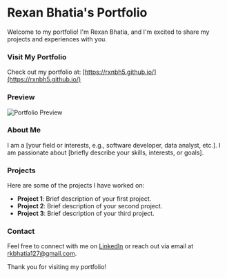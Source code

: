 # Rexan Bhatia's Portfolio

Welcome to my portfolio! I'm Rexan Bhatia, and I'm excited to share my projects and experiences with you.

### Visit My Portfolio

Check out my portfolio at: [https://rxnbh5.github.io/](https://rxnbh5.github.io/)

### Preview

![Portfolio Preview](https://raw.githubusercontent.com/rexan-bhatia/rexan-bhatia.github.io/master/images/portfolio.png)

### About Me

I am a [your field or interests, e.g., software developer, data analyst, etc.]. I am passionate about [briefly describe your skills, interests, or goals]. 

### Projects

Here are some of the projects I have worked on:

- **Project 1**: Brief description of your first project.
- **Project 2**: Brief description of your second project.
- **Project 3**: Brief description of your third project.

### Contact

Feel free to connect with me on [LinkedIn](https://www.linkedin.com/in/rexan-bhatia) or reach out via email at [rkbhatia127@gmail.com](mailto:rkbhatia127@gmail.com).

Thank you for visiting my portfolio!
